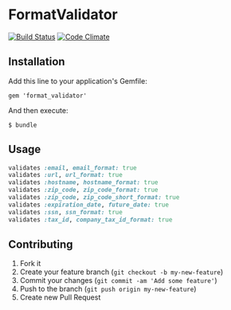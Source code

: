 # FormatValidator

[![Build Status](https://travis-ci.org/bloc40/format_validator.png?branch=master)](https://travis-ci.org/bloc40/format_validator) [![Code Climate](https://codeclimate.com/github/bloc40/format_validator.png)](https://codeclimate.com/github/bloc40/format_validator)

## Installation

Add this line to your application's Gemfile:

    gem 'format_validator'

And then execute:

    $ bundle

## Usage

``` ruby
validates :email, email_format: true
validates :url, url_format: true
validates :hostname, hostname_format: true
validates :zip_code, zip_code_format: true
validates :zip_code, zip_code_short_format: true
validates :expiration_date, future_date: true
validates :ssn, ssn_format: true
validates :tax_id, company_tax_id_format: true
```

## Contributing

1. Fork it
2. Create your feature branch (`git checkout -b my-new-feature`)
3. Commit your changes (`git commit -am 'Add some feature'`)
4. Push to the branch (`git push origin my-new-feature`)
5. Create new Pull Request

